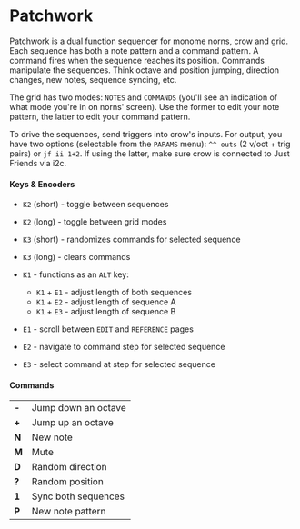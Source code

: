 # Patchwork

Patchwork is a dual function sequencer for monome norns, crow and grid. Each sequence has both a note pattern and a command pattern. A command fires when the sequence reaches its position. Commands manipulate the sequences. Think octave and position jumping, direction changes, new notes, sequence syncing, etc. 

The grid has two modes: `NOTES` and `COMMANDS` (you'll see an indication of what mode you're in on norns' screen). Use the former to edit your note pattern, the latter to edit your command pattern. 

To drive the sequences, send triggers into crow's inputs. For output, you have two options (selectable from the `PARAMS` menu): `^^ outs` (2 v/oct + trig pairs) or `jf ii 1+2`. If using the latter, make sure crow is connected to Just Friends via i2c. 

#### Keys & Encoders

- `K2` (short) - toggle between sequences
- `K2` (long) - toggle between grid modes
- `K3` (short) - randomizes commands for selected sequence
- `K3` (long) - clears commands

- `K1` - functions as an `ALT` key:
  - `K1` + `E1` - adjust length of both sequences
  - `K1` + `E2` - adjust length of sequence A
  - `K1` + `E3` - adjust length of sequence B

- `E1` - scroll between `EDIT` and `REFERENCE` pages
- `E2` - navigate to command step for selected sequence
- `E3` - select command at step for selected sequence

#### Commands

|  | | 
|----|----|
| __-__ | Jump down an octave |
| __+__ | Jump up an octave |
| __N__ | New note |
| __M__ | Mute |
| __D__ | Random direction |
| __?__ | Random position |
| __1__ | Sync both sequences |
| __P__ | New note pattern |
